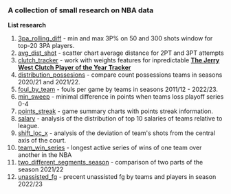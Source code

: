 ### A collection of small research on NBA data

**List research**

1. [3pa_rolling_diff](https://github.com/shufinskiy/nba_various/tree/main/3pa_rolling_diff) - min and max 3P% on 50 and 300 shots window for top-20 3PA players.
2. [avg_dist_shot](https://github.com/shufinskiy/nba_various/tree/main/avg_dist_shot) - scatter chart average distance for 2PT and 3PT attempts
3. [clutch_tracker](https://github.com/shufinskiy/nba_various/tree/main/clutch_tracker) - work with weights features for inpredictable [**The Jerry West Clutch Player of the Year Tracker**](http://stats.inpredictable.com/nba/jerryWest.php)
4. [distribution_possesions](https://github.com/shufinskiy/nba_various/tree/main/distribution_possesions) - compare count possessions teams in seasons 2020/21 and 2021/22.
5. [foul_by_team](https://github.com/shufinskiy/nba_various/tree/main/foul_by_team) - fouls per game by teams in seasons 2011/12 - 2022/23.
6. [min_sweep](https://github.com/shufinskiy/nba_various/tree/main/min_sweep) - minimal difference in points when teams loss playoff series 0-4
7. [points_streak](https://github.com/shufinskiy/nba_various/tree/main/points_streak) - game summary charts with points streak information.
8. [salary](https://github.com/shufinskiy/nba_various/tree/main/salary) - analysis of the distribution of top 10 salaries of teams relative to league.
9. [shift_loc_x](https://github.com/shufinskiy/nba_various/tree/main/shift_loc_x) - analysis of the deviation of team's shots from the central axis of the court.
10. [team_win_series](https://github.com/shufinskiy/nba_various/tree/main/team_win_series) - longest active series of wins of one team over another in the NBA
11. [two_different_segments_season](https://github.com/shufinskiy/nba_various/tree/main/two_different_segments_season) - comparison of two parts of the season 2021/22
12. [unassisted_fg](https://github.com/shufinskiy/nba_various/tree/main/unassisted_fg) - precent unassisted fg by teams and players in season 2022/23
